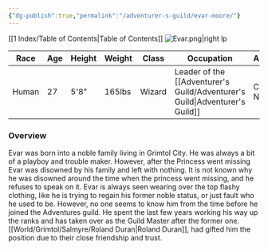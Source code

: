 ```yaml
---
{"dg-publish":true,"permalink":"/adventurer-s-guild/evar-moore/"}
---
```


[[1 Index/Table of Contents\|Table of Contents]]
![Evar.png|right lp](/img/user/Z_Attachments/Evar.png)

| Race  | Age | Height | Weight | Class  | Occupation                           | Allignment      | Pronouns | Gender |
| ----- | --- | ------ | ------ | ------ | ------------------------------------ | --------------- | -------- | ------ |
| Human | 27  | 5'8"   | 165lbs | Wizard | Leader of the [[Adventurer's Guild/Adventurer's Guild\|Adventurer's Guild]] | Chaotic Neutral | He/Him   | Male   |
### Overview
  Evar was born into a noble family living in Grimtol City. He was always a bit of a playboy and trouble maker. However, after the Princess went missing Evar was disowned by his family and left with nothing. It is not known why he was disowned around the time when the princess went missing, and he refuses to speak on it. Evar is always seen wearing over the top flashy clothing, like he is trying to regain his former noble status, or just fault who he used to be. However, no one seems to know him from the time before he joined the Adventures guild. He spent the last few years working his way up the ranks and has taken over as the Guild Master after the former one. [[World/Grimtol/Salmyre/Roland Duran\|Roland Duran]], had gifted him the position due to their close friendship and trust. 